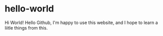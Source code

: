 # hello-world


Hi World!
Hello Github, I'm happy to use this website, and I hope to learn a liitle things from this.
